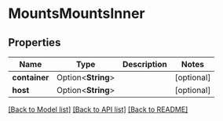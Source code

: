 # MountsMountsInner

## Properties

Name | Type | Description | Notes
------------ | ------------- | ------------- | -------------
**container** | Option<**String**> |  | [optional]
**host** | Option<**String**> |  | [optional]

[[Back to Model list]](../README.md#documentation-for-models) [[Back to API list]](../README.md#documentation-for-api-endpoints) [[Back to README]](../README.md)


